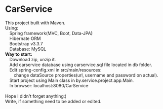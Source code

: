# CarService
This project built with Maven.</br>
Using:</br>
&emsp;Spring framework(MVC, Boot, Data-JPA)</br> 
&emsp;Hibernate ORM</br> 
&emsp;Bootstrap v3.3.7</br>
&emsp;Database: MySQL</br>
<b>Way to start:</b></br>
&emsp;Download zip, unzip it.</br>
&emsp;Add carservice database using carservice.sql file located in db folder.</br>
&emsp;Edit spring-config.xml in src/main/resources:</br>
&emsp;&emsp;change dataSource properties(url, username and password on actual).</br>
&emsp;Start project using Main class in by.service.project.app.Main.</br>
&emsp;In browser: localhost:8080/CarService</br>
</br>
Hope I didn't forget anything:)</br>
Write, if something need to be added or edited.

